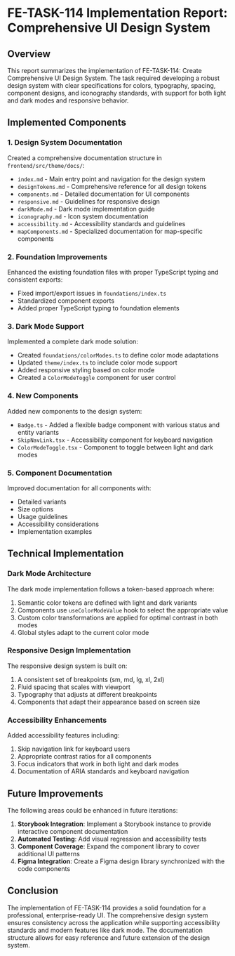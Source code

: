 # FE-TASK-114 Implementation Report: Comprehensive UI Design System

## Overview

This report summarizes the implementation of FE-TASK-114: Create Comprehensive UI Design System. The task required developing a robust design system with clear specifications for colors, typography, spacing, component designs, and iconography standards, with support for both light and dark modes and responsive behavior.

## Implemented Components

### 1. Design System Documentation

Created a comprehensive documentation structure in `frontend/src/theme/docs/`:

- `index.md` - Main entry point and navigation for the design system
- `designTokens.md` - Comprehensive reference for all design tokens
- `components.md` - Detailed documentation for UI components
- `responsive.md` - Guidelines for responsive design
- `darkMode.md` - Dark mode implementation guide
- `iconography.md` - Icon system documentation
- `accessibility.md` - Accessibility standards and guidelines
- `mapComponents.md` - Specialized documentation for map-specific components

### 2. Foundation Improvements

Enhanced the existing foundation files with proper TypeScript typing and consistent exports:

- Fixed import/export issues in `foundations/index.ts`
- Standardized component exports
- Added proper TypeScript typing to foundation elements

### 3. Dark Mode Support

Implemented a complete dark mode solution:

- Created `foundations/colorModes.ts` to define color mode adaptations
- Updated `theme/index.ts` to include color mode support
- Added responsive styling based on color mode
- Created a `ColorModeToggle` component for user control

### 4. New Components

Added new components to the design system:

- `Badge.ts` - Added a flexible badge component with various status and entity variants
- `SkipNavLink.tsx` - Accessibility component for keyboard navigation
- `ColorModeToggle.tsx` - Component to toggle between light and dark modes

### 5. Component Documentation

Improved documentation for all components with:

- Detailed variants
- Size options
- Usage guidelines
- Accessibility considerations
- Implementation examples

## Technical Implementation

### Dark Mode Architecture

The dark mode implementation follows a token-based approach where:

1. Semantic color tokens are defined with light and dark variants
2. Components use `useColorModeValue` hook to select the appropriate value
3. Custom color transformations are applied for optimal contrast in both modes
4. Global styles adapt to the current color mode

### Responsive Design Implementation

The responsive design system is built on:

1. A consistent set of breakpoints (sm, md, lg, xl, 2xl)
2. Fluid spacing that scales with viewport
3. Typography that adjusts at different breakpoints
4. Components that adapt their appearance based on screen size

### Accessibility Enhancements

Added accessibility features including:

1. Skip navigation link for keyboard users
2. Appropriate contrast ratios for all components
3. Focus indicators that work in both light and dark modes
4. Documentation of ARIA standards and keyboard navigation

## Future Improvements

The following areas could be enhanced in future iterations:

1. **Storybook Integration**: Implement a Storybook instance to provide interactive component documentation
2. **Automated Testing**: Add visual regression and accessibility tests
3. **Component Coverage**: Expand the component library to cover additional UI patterns
4. **Figma Integration**: Create a Figma design library synchronized with the code components

## Conclusion

The implementation of FE-TASK-114 provides a solid foundation for a professional, enterprise-ready UI. The comprehensive design system ensures consistency across the application while supporting accessibility standards and modern features like dark mode. The documentation structure allows for easy reference and future extension of the design system. 